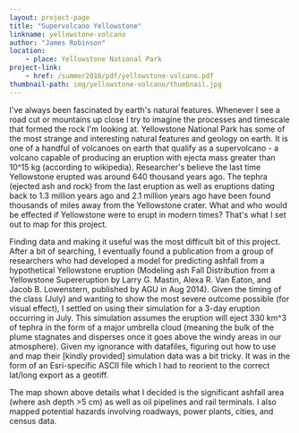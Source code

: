 ```yaml
---
layout: project-page
title: "Supervolcano Yellowstone"
linkname: yellowstone-volcano
author: "James Robinson"
location:
    - place: Yellowstone National Park
project-link:
    - href: /summer2016/pdf/yellowstone-volcano.pdf
thumbnail-path: img/yellowstone-volcano/thumbnail.jpg
---
```


I've always been fascinated by earth's natural features. Whenever I see a road cut or mountains up close I try to imagine the processes and timescale that formed the rock I'm looking at. Yellowstone National Park has some of the most strange and interesting natural features and geology on earth.  It is one of a handful of volcanoes on earth that qualify as a supervolcano - a volcano capable of producing an eruption with ejecta mass greater than 10^15 kg (according to wikipedia).  Researcher's believe the last time Yellowstone erupted was around 640 thousand years ago.  The tephra (ejected ash and rock) from the last eruption as well as eruptions dating back to 1.3 million years ago and 2.1 million years ago have been found thousands of miles away from the Yellowstone crater.  What and who would be effected if Yellowstone were to erupt in modern times? That's what I set out to map for this project.  

Finding data and making it useful was the most difficult bit of this project.  After a bit of searching, I eventually found a publication from a group of researchers who had developed a model for predicting ashfall from a hypothetical Yellowstone eruption (Modeling ash Fall Distribution from a Yellowstone Supereruption by Larry G. Mastin, Alexa R. Van Eaton, and Jacob B. Lowenstern, published by AGU in Aug 2014).  Given the timing of the class (July) and wanting to show the most severe outcome possible (for visual effect), I settled on using their simulation for a 3-day eruption occurring in July.  This simulation assumes the eruption will eject 330 km^3 of tephra in the form of a major umbrella cloud (meaning the bulk of the plume stagnates and disperses once it goes above the windy areas in our atmosphere).  Given my ignorance with datafiles, figuring out how to use and map their [kindly provided] simulation data was a bit tricky.  It was in the form of an Esri-specific ASCII file which I had to reorient to the correct lat/long export as a geotiff. 

The map shown above details what I decided is the significant ashfall area (where ash depth >5 cm) as well as oil pipelines and rail terminals.  I also mapped potential hazards involving roadways, power plants, cities, and census data.
